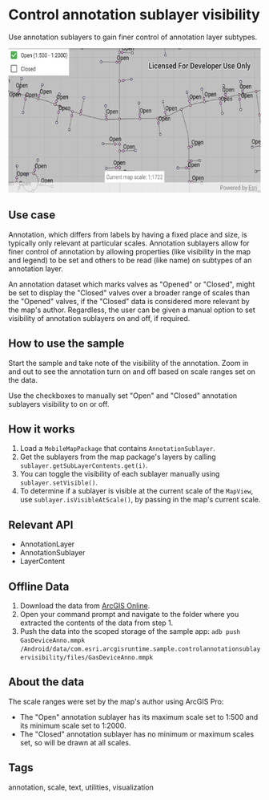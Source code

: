 # Control annotation sublayer visibility

Use annotation sublayers to gain finer control of annotation layer subtypes.

![Image of control annotation sublayer visibility](control-annotation-sublayer-visibility.png)

## Use case

Annotation, which differs from labels by having a fixed place and size, is typically only relevant at particular scales. Annotation sublayers allow for finer control of annotation by allowing properties (like visibility in the map and legend) to be set and others to be read (like name) on subtypes of an annotation layer.

An annotation dataset which marks valves as "Opened" or "Closed", might be set to display the "Closed" valves over a broader range of scales than the "Opened" valves, if the "Closed" data is considered more relevant by the map's author. Regardless, the user can be given a manual option to set visibility of annotation sublayers on and off, if required.

## How to use the sample

Start the sample and take note of the visibility of the annotation. Zoom in and out to see the annotation turn on and off based on scale ranges set on the data.

Use the checkboxes to manually set "Open" and "Closed" annotation sublayers visibility to on or off.

## How it works

 1. Load a `MobileMapPackage` that contains `AnnotationSublayer`.
 2. Get the sublayers from the map package's layers by calling `sublayer.getSubLayerContents.get(i)`.
 3. You can toggle the visibility of each sublayer manually using `sublayer.setVisible()`.
 4. To determine if a sublayer is visible at the current scale of the `MapView`, use `sublayer.isVisibleAtScale()`, by passing in the map's current scale.

## Relevant API

* AnnotationLayer
* AnnotationSublayer
* LayerContent

## Offline Data

1. Download the data from [ArcGIS Online](https://arcgisruntime.maps.arcgis.com/home/item.html?id=b87307dcfb26411eb2e92e1627cb615b).
2. Open your command prompt and navigate to the folder where you extracted the contents of the data from step 1.
3. Push the data into the scoped storage of the sample app:
`adb push GasDeviceAnno.mmpk /Android/data/com.esri.arcgisruntime.sample.controlannotationsublayervisibility/files/GasDeviceAnno.mmpk`

## About the data

 The scale ranges were set by the map's author using ArcGIS Pro:
* The "Open" annotation sublayer has its maximum scale set to 1:500 and its minimum scale set to 1:2000.
* The "Closed" annotation sublayer has no minimum or maximum scales set, so will be drawn at all scales.

## Tags

annotation, scale, text, utilities, visualization
